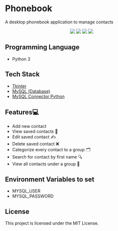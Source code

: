 # Phonebook
A desktop phonebook application to manage contacts
<p align="center">
  <img src="https://api.visitorbadge.io/api/visitors?path=https%3A%2F%2Fgithub.com%2Freshmaharidhas%2FPhonebook&labelColor=%23000000&countColor=%2300ff00&style=plastic&labelStyle=none"/>
  <img src="https://img.shields.io/github/languages/top/reshmaharidhas/Phonebook"/>
  <img src="https://img.shields.io/github/created-at/reshmaharidhas/Phonebook"/>
  <img src="https://img.shields.io/github/license/reshmaharidhas/Phonebook"/>
</p>

## Programming Language
- Python 3
## Tech Stack
- <a href="https://docs.python.org/3/library/tk.html">Tkinter</a>
- <a href="https://www.mysql.com/">MySQL (Database)</a>
- <a href="https://dev.mysql.com/doc/connector-python/en/">MySQL Connector Python</a>
## Features💻
- Add new contact
- View saved contacts 📖
- Edit saved contact ✍️
- Delete saved contact ❌
- Categorize every contact to a group 🗂️
- Search for contact by first name 🔍
- View all contacts under a group 🤳
## Environment Variables to set 
- MYSQL_USER
- MYSQL_PASSWORD
## License
This project is licensed under the MIT License.
